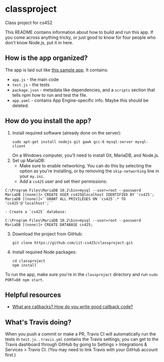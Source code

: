 # classproject
Class project for cs452

This README contains information about how to build and run this app.  If you come across anything tricky, or just good to know for four people who don't know Node.js, put it in here.

## How is the app organized?
The app is laid out like [this sample app](https://github.com/GoogleCloudPlatform/nodejs-docs-samples/tree/master/appengine/hello-world).  It contains:
 - `app.js` - the main code
 - `test.js` - the tests
 - `package.json` - metadata like dependencies, and a `scripts` section that tells npm how to run and test the file.
 - `app.yaml` - contains App Engine-specific info.  Maybe this should be deleted.

## How do you install the app?

 1. Install required software (already done on the server):
    ```
    sudo apt-get install nodejs git gawk gcc-6 mysql-server mysql-client
    ```
    On a Windows computer, you'll need to install Git, MariaDB, and Node.js.
 2. Set up MariaDB:
    - Make sure to enable networking.  You can do this by selecting the option as you're installing, or by removing the `skip-networking` line in your `my.ini`.
    - Add a `cs425` user and set their permissions:
```
C:\Program Files\MariaDB 10.2\bin>mysql --user=root --password
MariaDB [(none)]> CREATE USER cs425@localhost IDENTIFIED BY 'cs425';
MariaDB [(none)]>``GRANT ALL PRIVILEGES ON `cs425`.* TO 'cs425'@'localhost';``
```
    - Create a `cs425` database:
```
C:\Program Files\MariaDB 10.2\bin>mysql --user=root --password
MariaDB [(none)]> CREATE DATABASE cs425;
```
 3. Download the project from GitHub:
    ```
    git clone https://github.com/iit-cs425/classproject.git
    ```
 4. Install required Node packages:
	```
	cd classproject
	npm install
	```
To run the app, make sure you're in the `classproject` directory and run `sudo PORT=80 npm start`.

## Helpful resources
 - [What are callbacks? How do you write good callback code?](http://callbackhell.com/)

## What's Travis doing?

When you push a commit or make a PR, Travis CI will automatically run the tests in `test.js`.  `.travis.yml` contains the Travis settings; you can get to the Travis dashboard through GitHub by going to Settings > Integrations & Services > Travis CI.  (You may need to link Travis with your GitHub account first.)
